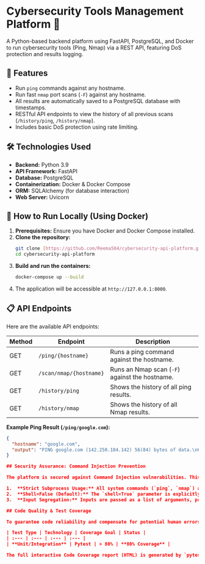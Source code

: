 # Cybersecurity Tools Management Platform 🚀

A Python-based backend platform using FastAPI, PostgreSQL, and Docker to run cybersecurity tools (Ping, Nmap) via a REST API, featuring DoS protection and results logging.

## 🌟 Features

* Run `ping` commands against any hostname.
* Run fast `nmap` port scans (`-F`) against any hostname.
* All results are automatically saved to a PostgreSQL database with timestamps.
* RESTful API endpoints to view the history of all previous scans (`/history/ping`, `/history/nmap`).
* Includes basic DoS protection using rate limiting.

## 🛠️ Technologies Used

* **Backend:** Python 3.9
* **API Framework:** FastAPI
* **Database:** PostgreSQL
* **Containerization:** Docker & Docker Compose
* **ORM:** SQLAlchemy (for database interaction)
* **Web Server:** Uvicorn

## 🔧 How to Run Locally (Using Docker)

1.  **Prerequisites:** Ensure you have Docker and Docker Compose installed.
2.  **Clone the repository:**
    ```bash
    git clone [https://github.com/Reema504/cybersecurity-api-platform.git](https://github.com/Reema504/cybersecurity-api-platform.git)
    cd cybersecurity-api-platform
    ```
3.  **Build and run the containers:**
    ```bash
    docker-compose up --build
    ```
4.  The application will be accessible at `http://127.0.0.1:8000`.

## 📋 API Endpoints

Here are the available API endpoints:

| Method | Endpoint                    | Description                               |
|--------|-----------------------------|-------------------------------------------|
| GET    | `/ping/{hostname}`          | Runs a ping command against the hostname. |
| GET    | `/scan/nmap/{hostname}`     | Runs an Nmap scan (`-F`) against the hostname.   |
| GET    | `/history/ping`             | Shows the history of all ping results.    |
| GET    | `/history/nmap`             | Shows the history of all Nmap results.    |

**Example Ping Result (`/ping/google.com`):**
```json
{
  "hostname": "google.com",
  "output": "PING google.com (142.250.184.142) 56(84) bytes of data.\n64 bytes from lhr48s23-in-f14.1e100.net (142.250.184.142): icmp_seq=1 ttl=116 time=5.69 ms\n..."
}

## Security Assurance: Command Injection Prevention

The platform is secured against Command Injection vulnerabilities. This critical security measure is achieved by strictly adhering to Python's best practices for running system commands:

1.  **Strict Subprocess Usage:** All system commands (`ping`, `nmap`) are executed using `subprocess.run()`.
2.  **Shell=False (Default):** The `shell=True` parameter is explicitly avoided. This ensures that user inputs are passed as isolated arguments, preventing concatenation of user input with executable code.
3.  **Input Segregation:** Inputs are passed as a list of arguments, preventing concatenation of user input with executable code.

## Code Quality & Test Coverage

To guarantee code reliability and compensate for potential human errors, this project maintains rigorous test coverage.

| Test Type | Technology | Coverage Goal | Status |
| :--- | :--- | :--- | :--- |
| **Unit/Integration** | Pytest | > 80% | **80% Coverage** |

The full interactive Code Coverage report (HTML) is generated by `pytest-cov` and is available in the `htmlcov/index.html` file after running tests with `pytest --cov`.
